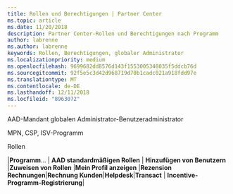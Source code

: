 ```yaml
---
title: Rollen und Berechtigungen | Partner Center
ms.topic: article
ms.date: 11/20/2018
description: Partner Center-Rollen und Berechtigungen nach Programm
author: labrenne
ms.author: labrenne
keywords: Rollen, Berechtigungen, globaler Administrator
ms.localizationpriority: medium
ms.openlocfilehash: 9699682dd8576d143f1553005348035f5ddcb76d
ms.sourcegitcommit: 92f5e5c3d42d968719d70b1cadc021a918fdd97e
ms.translationtype: MT
ms.contentlocale: de-DE
ms.lasthandoff: 12/11/2018
ms.locfileid: "8963072"
---
```

AAD-Mandant globalen Administrator-Benutzeradministrator


MPN, CSP, ISV-Programm  

Rollen


|**Programm**… | **AAD standardmäßigen Rollen** | **Hinzufügen von Benutzern**   |**Zuweisen von Rollen**   |**Mein Profil anzeigen**   |**Rezension Rechnungen**|**Rechnung Kunden**|**Helpdesk**|**Transact** | **Incentive-Programm-Registrierung**| 
